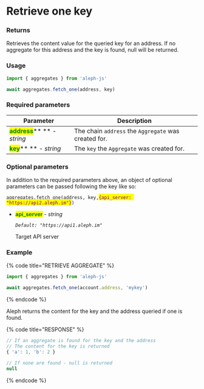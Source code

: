# Retrieve one key

### Returns

Retrieves the content value for the queried key for an address. If no aggregate for this address and the key is found, null will be returned.



### Usage

```javascript
import { aggregates } from 'aleph-js'

await aggregates.fetch_one(address, key)
```



### Required parameters

| Parameter                                                     | Description                                          |
| ------------------------------------------------------------- | ---------------------------------------------------- |
| <mark style="color:green;">**address**</mark>** ** - _string_ | The chain `address` the `Aggregate` was created for. |
| <mark style="color:green;">**key**</mark>** ** - _string_     | The `key` the `Aggregate` was created for.           |

###

### Optional parameters

In addition to the required parameters above, an object of optional  parameters can be passed following the key like so:

`aggregates.fetch_one(address, key,`<mark style="color:purple;">`{api_server: "https://api2.aleph.im"}`</mark>`)`

*   <mark style="color:green;">**api\_server**</mark> - _string_

    _`Default: "https://api1.aleph.im"`_

    Target API server

###

### Example

{% code title="RETRIEVE AGGREGATE" %}
```javascript
import { aggregates } from 'aleph-js'

await aggregates.fetch_one(account.address, 'mykey')
```
{% endcode %}

Aleph returns the content for the key and the address queried if one is found.

{% code title="RESPONSE" %}
```javascript
// If an aggregate is found for the key and the address
// The content for the key is returned
{ 'a': 1, 'b': 2 }

// If none are found - null is returned
null
```
{% endcode %}

